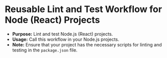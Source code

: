 # Reusable Lint and Test Workflow for Node (React) Projects

- **Purpose:** Lint and test Node.js (React) projects.
- **Usage:** Call this workflow in your Node.js projects.
- **Note:** Ensure that your project has the necessary scripts for linting and testing in the `package.json` file.
